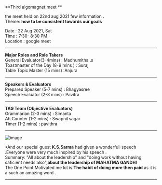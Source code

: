    **Third algomagnet meet **   

the meet held on 22nd aug 2021 few information .   
Theme: **how to be consistent towards our **goals****            

Date      :	22 Aug 2021, Sat                                                           
Time	    : 7:30- 8:30 PM                                                               
Location	: google meet                

---------------------------------------------------------------------------------------------------------------------------------	
**Major Roles and Role Takers**                                                                                                                                                            	
General Evaluator(3-4mins)	              : Madhumitha .s                          
Toastmaster of the Day (8-9 mins )            :	Suraj                                      
Table Topic Master (15 mins)	                :Anjura                                                        
	
----------------------------------------------------------------------------------------------------------------------------
  **Speakers & Evaluators**                                                                                                                                                              	
Prepared Speaker (5-7 mins)                   :	 Bhagyasree                                       
Speech Evaluator (2-3 mins)	              : Pavitra                                   
	
--------------------------------------------------------------------------------------------------------------------------------                   
 **TAG Team (Objective Evaluators)**                                                                                                                                         	                  
Grammarian (2-3 mins)                         :	Simanta                          
Ah Counter (1-2 mins)                         :	Swapnil sagar                                  
Timer (1-2 mins)                              :	pavithra                                             
	
--------------------------------------------------------------------------------------------------------------------------------         

![image](https://user-images.githubusercontent.com/85113970/133057407-29878e01-5a8e-4436-a1b5-afe60c121e43.png)

•And our special guest **K.S.Sarma** had given a wonderfull speech .Everyone were very much inspired by his speech .                               
  Summary: "All about the leadership" and "doing work without having saficient needs also",**about the leadership of MAHATMA GANDHI**    
          The One Point Motivated me lot is **The habit of doing more then paid** as it  is a such an amazing word .    


---------------------------------------------------------------------------------------------------------------------------------------------              
